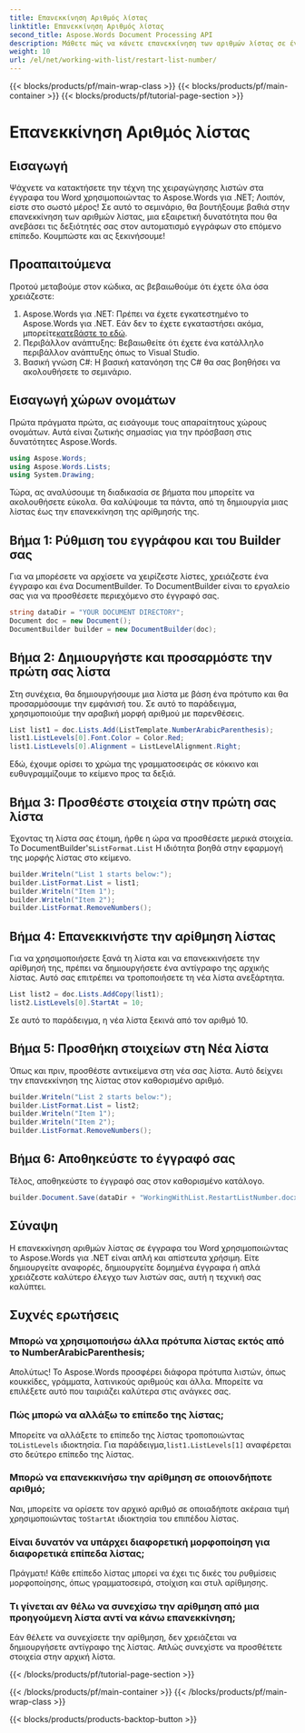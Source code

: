 ```yaml
---
title: Επανεκκίνηση Αριθμός λίστας
linktitle: Επανεκκίνηση Αριθμός λίστας
second_title: Aspose.Words Document Processing API
description: Μάθετε πώς να κάνετε επανεκκίνηση των αριθμών λίστας σε έγγραφα του Word χρησιμοποιώντας το Aspose.Words για .NET. Αυτός ο λεπτομερής οδηγός 2000 λέξεων καλύπτει όλα όσα πρέπει να γνωρίζετε, από τη ρύθμιση έως την προηγμένη προσαρμογή.
weight: 10
url: /el/net/working-with-list/restart-list-number/
---
```


{{< blocks/products/pf/main-wrap-class >}}
{{< blocks/products/pf/main-container >}}
{{< blocks/products/pf/tutorial-page-section >}}

# Επανεκκίνηση Αριθμός λίστας

## Εισαγωγή

Ψάχνετε να κατακτήσετε την τέχνη της χειραγώγησης λιστών στα έγγραφα του Word χρησιμοποιώντας το Aspose.Words για .NET; Λοιπόν, είστε στο σωστό μέρος! Σε αυτό το σεμινάριο, θα βουτήξουμε βαθιά στην επανεκκίνηση των αριθμών λίστας, μια εξαιρετική δυνατότητα που θα ανεβάσει τις δεξιότητές σας στον αυτοματισμό εγγράφων στο επόμενο επίπεδο. Κουμπώστε και ας ξεκινήσουμε!

## Προαπαιτούμενα

Προτού μεταβούμε στον κώδικα, ας βεβαιωθούμε ότι έχετε όλα όσα χρειάζεστε:

1.  Aspose.Words για .NET: Πρέπει να έχετε εγκατεστημένο το Aspose.Words για .NET. Εάν δεν το έχετε εγκαταστήσει ακόμα, μπορείτε[κατεβάστε το εδώ](https://releases.aspose.com/words/net/).
2. Περιβάλλον ανάπτυξης: Βεβαιωθείτε ότι έχετε ένα κατάλληλο περιβάλλον ανάπτυξης όπως το Visual Studio.
3. Βασική γνώση C#: Η βασική κατανόηση της C# θα σας βοηθήσει να ακολουθήσετε το σεμινάριο.

## Εισαγωγή χώρων ονομάτων

Πρώτα πράγματα πρώτα, ας εισάγουμε τους απαραίτητους χώρους ονομάτων. Αυτά είναι ζωτικής σημασίας για την πρόσβαση στις δυνατότητες Aspose.Words.

```csharp
using Aspose.Words;
using Aspose.Words.Lists;
using System.Drawing;
```

Τώρα, ας αναλύσουμε τη διαδικασία σε βήματα που μπορείτε να ακολουθήσετε εύκολα. Θα καλύψουμε τα πάντα, από τη δημιουργία μιας λίστας έως την επανεκκίνηση της αρίθμησής της.

## Βήμα 1: Ρύθμιση του εγγράφου και του Builder σας

Για να μπορέσετε να αρχίσετε να χειρίζεστε λίστες, χρειάζεστε ένα έγγραφο και ένα DocumentBuilder. Το DocumentBuilder είναι το εργαλείο σας για να προσθέσετε περιεχόμενο στο έγγραφό σας.

```csharp
string dataDir = "YOUR DOCUMENT DIRECTORY";
Document doc = new Document();
DocumentBuilder builder = new DocumentBuilder(doc);
```

## Βήμα 2: Δημιουργήστε και προσαρμόστε την πρώτη σας λίστα

Στη συνέχεια, θα δημιουργήσουμε μια λίστα με βάση ένα πρότυπο και θα προσαρμόσουμε την εμφάνισή του. Σε αυτό το παράδειγμα, χρησιμοποιούμε την αραβική μορφή αριθμού με παρενθέσεις.

```csharp
List list1 = doc.Lists.Add(ListTemplate.NumberArabicParenthesis);
list1.ListLevels[0].Font.Color = Color.Red;
list1.ListLevels[0].Alignment = ListLevelAlignment.Right;
```

Εδώ, έχουμε ορίσει το χρώμα της γραμματοσειράς σε κόκκινο και ευθυγραμμίζουμε το κείμενο προς τα δεξιά.

## Βήμα 3: Προσθέστε στοιχεία στην πρώτη σας λίστα

 Έχοντας τη λίστα σας έτοιμη, ήρθε η ώρα να προσθέσετε μερικά στοιχεία. Το DocumentBuilder's`ListFormat.List` Η ιδιότητα βοηθά στην εφαρμογή της μορφής λίστας στο κείμενο.

```csharp
builder.Writeln("List 1 starts below:");
builder.ListFormat.List = list1;
builder.Writeln("Item 1");
builder.Writeln("Item 2");
builder.ListFormat.RemoveNumbers();
```

## Βήμα 4: Επανεκκινήστε την αρίθμηση λίστας

Για να χρησιμοποιήσετε ξανά τη λίστα και να επανεκκινήσετε την αρίθμησή της, πρέπει να δημιουργήσετε ένα αντίγραφο της αρχικής λίστας. Αυτό σας επιτρέπει να τροποποιήσετε τη νέα λίστα ανεξάρτητα.

```csharp
List list2 = doc.Lists.AddCopy(list1);
list2.ListLevels[0].StartAt = 10;
```

Σε αυτό το παράδειγμα, η νέα λίστα ξεκινά από τον αριθμό 10.

## Βήμα 5: Προσθήκη στοιχείων στη Νέα λίστα

Όπως και πριν, προσθέστε αντικείμενα στη νέα σας λίστα. Αυτό δείχνει την επανεκκίνηση της λίστας στον καθορισμένο αριθμό.

```csharp
builder.Writeln("List 2 starts below:");
builder.ListFormat.List = list2;
builder.Writeln("Item 1");
builder.Writeln("Item 2");
builder.ListFormat.RemoveNumbers();
```

## Βήμα 6: Αποθηκεύστε το έγγραφό σας

Τέλος, αποθηκεύστε το έγγραφό σας στον καθορισμένο κατάλογο.

```csharp
builder.Document.Save(dataDir + "WorkingWithList.RestartListNumber.docx");
```

## Σύναψη

Η επανεκκίνηση αριθμών λίστας σε έγγραφα του Word χρησιμοποιώντας το Aspose.Words για .NET είναι απλή και απίστευτα χρήσιμη. Είτε δημιουργείτε αναφορές, δημιουργείτε δομημένα έγγραφα ή απλά χρειάζεστε καλύτερο έλεγχο των λιστών σας, αυτή η τεχνική σας καλύπτει.

## Συχνές ερωτήσεις

### Μπορώ να χρησιμοποιήσω άλλα πρότυπα λίστας εκτός από το NumberArabicParenthesis;

Απολύτως! Το Aspose.Words προσφέρει διάφορα πρότυπα λιστών, όπως κουκκίδες, γράμματα, λατινικούς αριθμούς και άλλα. Μπορείτε να επιλέξετε αυτό που ταιριάζει καλύτερα στις ανάγκες σας.

### Πώς μπορώ να αλλάξω το επίπεδο της λίστας;

 Μπορείτε να αλλάξετε το επίπεδο της λίστας τροποποιώντας το`ListLevels` ιδιοκτησία. Για παράδειγμα,`list1.ListLevels[1]` αναφέρεται στο δεύτερο επίπεδο της λίστας.

### Μπορώ να επανεκκινήσω την αρίθμηση σε οποιονδήποτε αριθμό;

 Ναι, μπορείτε να ορίσετε τον αρχικό αριθμό σε οποιαδήποτε ακέραια τιμή χρησιμοποιώντας το`StartAt` ιδιοκτησία του επιπέδου λίστας.

### Είναι δυνατόν να υπάρχει διαφορετική μορφοποίηση για διαφορετικά επίπεδα λίστας;

Πράγματι! Κάθε επίπεδο λίστας μπορεί να έχει τις δικές του ρυθμίσεις μορφοποίησης, όπως γραμματοσειρά, στοίχιση και στυλ αρίθμησης.

### Τι γίνεται αν θέλω να συνεχίσω την αρίθμηση από μια προηγούμενη λίστα αντί να κάνω επανεκκίνηση;

Εάν θέλετε να συνεχίσετε την αρίθμηση, δεν χρειάζεται να δημιουργήσετε αντίγραφο της λίστας. Απλώς συνεχίστε να προσθέτετε στοιχεία στην αρχική λίστα.



{{< /blocks/products/pf/tutorial-page-section >}}

{{< /blocks/products/pf/main-container >}}
{{< /blocks/products/pf/main-wrap-class >}}

{{< blocks/products/products-backtop-button >}}
